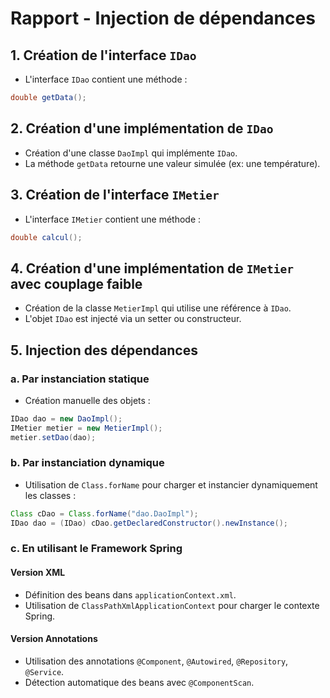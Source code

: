 
# Rapport - Injection de dépendances 
## 1. Création de l'interface `IDao`

- L'interface `IDao` contient une méthode :
```java
double getData();
```

## 2. Création d'une implémentation de `IDao`

- Création d'une classe `DaoImpl` qui implémente `IDao`.
- La méthode `getData` retourne une valeur simulée (ex: une température).

## 3. Création de l'interface `IMetier`

- L'interface `IMetier` contient une méthode :
```java
double calcul();
```

## 4. Création d'une implémentation de `IMetier` avec couplage faible

- Création de la classe `MetierImpl` qui utilise une référence à `IDao`.
- L'objet `IDao` est injecté via un setter ou constructeur.

## 5. Injection des dépendances

### a. Par instanciation statique

- Création manuelle des objets :
```java
IDao dao = new DaoImpl();
IMetier metier = new MetierImpl();
metier.setDao(dao);
```

### b. Par instanciation dynamique

- Utilisation de `Class.forName` pour charger et instancier dynamiquement les classes :
```java
Class cDao = Class.forName("dao.DaoImpl");
IDao dao = (IDao) cDao.getDeclaredConstructor().newInstance();
```

### c. En utilisant le Framework Spring

#### Version XML

- Définition des beans dans `applicationContext.xml`.
- Utilisation de `ClassPathXmlApplicationContext` pour charger le contexte Spring.

#### Version Annotations

- Utilisation des annotations `@Component`, `@Autowired`, `@Repository`, `@Service`.
- Détection automatique des beans avec `@ComponentScan`.

